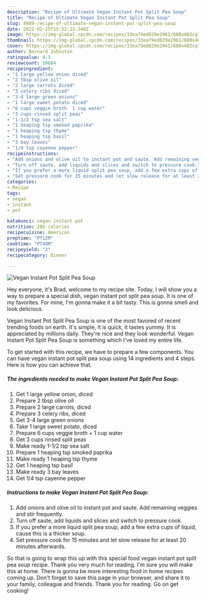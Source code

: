```yaml
---
description: "Recipe of Ultimate Vegan Instant Pot Split Pea Soup"
title: "Recipe of Ultimate Vegan Instant Pot Split Pea Soup"
slug: 4689-recipe-of-ultimate-vegan-instant-pot-split-pea-soup
date: 2022-02-25T15:52:13.340Z
image: https://img-global.cpcdn.com/recipes/33ea79ed829e2961/680x482cq70/vegan-instant-pot-split-pea-soup-recipe-main-photo.jpg
thumbnail: https://img-global.cpcdn.com/recipes/33ea79ed829e2961/680x482cq70/vegan-instant-pot-split-pea-soup-recipe-main-photo.jpg
cover: https://img-global.cpcdn.com/recipes/33ea79ed829e2961/680x482cq70/vegan-instant-pot-split-pea-soup-recipe-main-photo.jpg
author: Bernard Johnston
ratingvalue: 4.3
reviewcount: 10684
recipeingredient:
- "1 large yellow onion diced"
- "2 tbsp olive oil"
- "2 large carrots diced"
- "3 celery ribs diced"
- "3-4 large green onions"
- "1 large sweet potato diced"
- "6 cups veggie broth  1 cup water"
- "3 cups rinsed split peas"
- "1-1/2 tsp sea salt"
- "1 heaping tsp smoked paprika"
- "1 heaping tsp thyme"
- "1 heaping tsp basil"
- "3 bay leaves"
- "1/4 tsp cayenne pepper"
recipeinstructions:
- "Add onions and olive oil to instant pot and saute. Add remaining veggies and stir frequently."
- "Turn off saute, add liquids and slices and switch to pressure cook."
- "If you prefer a more liquid split pea soup, add a few extra cups of liquid, cause this is a thicker soup."
- "Set pressure cook for 15 minutes and let slow release for at least 20 minutes afterwards."
categories:
- Recipe
tags:
- vegan
- instant
- pot

katakunci: vegan instant pot 
nutrition: 266 calories
recipecuisine: American
preptime: "PT12M"
cooktime: "PT49M"
recipeyield: "2"
recipecategory: Dinner

---
```



![Vegan Instant Pot Split Pea Soup](https://img-global.cpcdn.com/recipes/33ea79ed829e2961/680x482cq70/vegan-instant-pot-split-pea-soup-recipe-main-photo.jpg)

Hey everyone, it's Brad, welcome to my recipe site. Today, I will show you a way to prepare a special dish, vegan instant pot split pea soup. It is one of my favorites. For mine, I'm gonna make it a bit tasty. This is gonna smell and look delicious.



Vegan Instant Pot Split Pea Soup is one of the most favored of recent trending foods on earth. It's simple, it is quick, it tastes yummy. It is appreciated by millions daily. They're nice and they look wonderful. Vegan Instant Pot Split Pea Soup is something which I've loved my entire life.


To get started with this recipe, we have to prepare a few components. You can have vegan instant pot split pea soup using 14 ingredients and 4 steps. Here is how you can achieve that.

<!--inarticleads1-->

##### The ingredients needed to make Vegan Instant Pot Split Pea Soup:

1. Get 1 large yellow onion, diced
1. Prepare 2 tbsp olive oil
1. Prepare 2 large carrots, diced
1. Prepare 3 celery ribs, diced
1. Get 3-4 large green onions
1. Take 1 large sweet potato, diced
1. Prepare 6 cups veggie broth + 1 cup water
1. Get 3 cups rinsed split peas
1. Make ready 1-1/2 tsp sea salt
1. Prepare 1 heaping tsp smoked paprika
1. Make ready 1 heaping tsp thyme
1. Get 1 heaping tsp basil
1. Make ready 3 bay leaves
1. Get 1/4 tsp cayenne pepper




<!--inarticleads2-->

##### Instructions to make Vegan Instant Pot Split Pea Soup:

1. Add onions and olive oil to instant pot and saute. Add remaining veggies and stir frequently.
1. Turn off saute, add liquids and slices and switch to pressure cook.
1. If you prefer a more liquid split pea soup, add a few extra cups of liquid, cause this is a thicker soup.
1. Set pressure cook for 15 minutes and let slow release for at least 20 minutes afterwards.




So that is going to wrap this up with this special food vegan instant pot split pea soup recipe. Thank you very much for reading. I'm sure you will make this at home. There is gonna be more interesting food in home recipes coming up. Don't forget to save this page in your browser, and share it to your family, colleague and friends. Thank you for reading. Go on get cooking!
